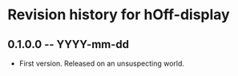 # Revision history for hOff-display

## 0.1.0.0  -- YYYY-mm-dd

* First version. Released on an unsuspecting world.
